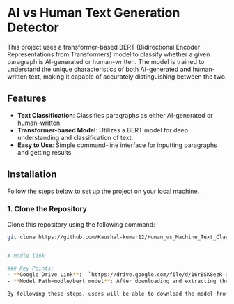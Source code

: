 # AI vs Human Text Generation Detector

This project uses a transformer-based BERT (Bidirectional Encoder Representations from Transformers) model to classify whether a given paragraph is AI-generated or human-written. The model is trained to understand the unique characteristics of both AI-generated and human-written text, making it capable of accurately distinguishing between the two.

## Features

- **Text Classification**: Classifies paragraphs as either AI-generated or human-written.
- **Transformer-based Model**: Utilizes a BERT model for deep understanding and classification of text.
- **Easy to Use**: Simple command-line interface for inputting paragraphs and getting results.

## Installation

Follow the steps below to set up the project on your local machine.

### 1. Clone the Repository

Clone this repository using the following command:

```bash
git clone https://github.com/Kaushal-kumar12/Human_vs_Machine_Text_Classifier_Using_Transformer_Models.git


# modle link

### Key Points:
- **Google Drive Link**:  `https://drive.google.com/file/d/16rBSK8ezR-G4TselN0WbxE8iXGt04tC5/view?usp =drive_link` with your actual Google Drive link for the model.
- **Model Path=modle/bert_model**: After downloading and extracting the model, users will need to update the path in their script to point to the folder where they saved the model.

By following these steps, users will be able to download the model from Google Drive and use it in your project without any issues.
